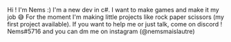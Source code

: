 Hi ! I'm Nems :)
I'm a new dev in c#. I want to make games and make it my job 😅
For the moment I'm making little projects like rock paper scissors (my first project available).
If you want to help me or just talk, come on discord ! Nems#5716 and you can dm me on instagram (@nemsmaislautre)
